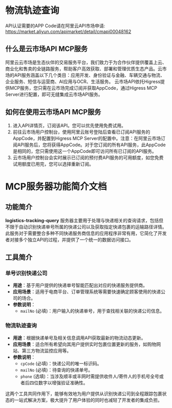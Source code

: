 # 物流轨迹查询

API认证需要的APP Code请在阿里云API市场申请: https://market.aliyun.com/apimarket/detail/cmapi00048162

## 什么是云市场API MCP服务

阿里云云市场是生态伙伴的交易服务平台，我们致力于为合作伙伴提供覆盖上云、商业化和售卖的全链路服务，帮助客户高效获取、部署和管理优质生态产品。云市场的API服务涵盖以下几个类目：应用开发、身份验证与金融、车辆交通与物流、企业服务、短信与运营商、AI应用与OCR、生活服务。
云市场API依托Higress提供MCP服务，您只需在云市场完成订阅并获取AppCode，通过Higress MCP Server进行配置，即可无缝集成云市场API服务。

## 如何在使用云市场API MCP服务

1. 进入API详情页，订阅该API。您可以优先使用免费试用。
2. 前往云市场用户控制台，使用阿里云账号登陆后查看已订阅API服务的AppCode，并配置到Higress MCP Server的配置中。注意：在阿里云市场订阅API服务后，您将获得AppCode。对于您订阅的所有API服务，此AppCode是相同的，您只需使用这一个AppCode即可访问所有已订阅的API服务。
3. 云市场用户控制台会实时展示已订阅的预付费API服务的可用额度，如您免费试用额度已用完，您可以选择重新订阅。

# MCP服务器功能简介文档

## 功能简介

**logistics-tracking-query** 服务器主要用于处理与快递相关的查询请求，包括但不限于自动识别快递单号所属的快递公司以及获取指定快递包裹的运输路径详情。此服务对于需要整合多种不同快递服务商信息的应用程序非常有用，它简化了开发者对接多个独立API的过程，并提供了一个统一的数据访问接口。

## 工具简介

### 单号识别快递公司

- **用途**：基于用户提供的快递单号智能匹配出对应的快递服务提供商。
- **应用场景**：适用于电商平台、订单管理系统等需要快速确定顾客使用的快递公司的场合。
- **参数说明**：
  - `mailNo` (必填)：用户输入的快递单号，用于查找相关联的快递公司信息。

### 物流轨迹查询

- **用途**：根据快递单号及相关信息调用API获取最新的物流动态更新。
- **应用场景**：适合所有希望向其用户提供实时包裹位置更新的服务，如购物网站、第三方物流监控应用等。
- **参数说明**：
  - `cpCode` (必填)：快递公司的唯一标识码。
  - `mailNo` (必填)：待查询的快递单号。
  - `phone` (选填)：当涉及顺丰或丰网时需提供收件人/寄件人的手机号全号或者后四位数字以增强验证准确性。

这两个工具共同作用下，能够有效地为用户提供从识别快递公司到全程跟踪包裹状态的一站式解决方案，极大提升了用户体验的同时也减轻了开发者的集成负担。
